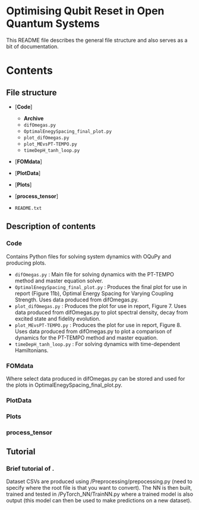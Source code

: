 # Optimising Qubit Reset in Open Quantum Systems


This README file describes the general file structure and also serves as a bit of documentation.


# Contents
## File structure
- [**Code**]
	- **Archive**
	- `difOmegas.py` 
 	- `OptimalEnegySpacing_final_plot.py`  
	- `plot_difOmegas.py`
 	- `plot_MEvsPT-TEMPO.py`  
	- `timeDepH_tanh_loop.py`
- [**FOMdata**]
	
- [**PlotData**]

- [**Plots**]

- [**process_tensor**]

- `README.txt` 



## Description of contents


### Code
Contains Python files for solving system dynamics with OQuPy and producing plots.
- `difOmegas.py` : Main file for solving dynamics with the PT-TEMPO method and master equation solver.
- `OptimalEnegySpacing_final_plot.py` : Produces the final plot for use in report (Figure 11b), Optimal Energy Spacing for Varying Coupling Strength. Uses data produced from difOmegas.py. 
- `plot_difOmegas.py` : Produces the plot for use in report, Figure 7. Uses data produced from difOmegas.py to plot spectral density, decay from excited state and fidelity evolution.
- `plot_MEvsPT-TEMPO.py` : Produces the plot for use in report, Figure 8. Uses data produced from difOmegas.py to plot a comparison of dynamics for the PT-TEMPO method and master equation.
- `timeDepH_tanh_loop.py` : For solving dynamics with time-dependent Hamiltonians. 



### FOMdata
Where select data produced in difOmegas.py can be stored and used for the plots in OptimalEnegySpacing_final_plot.py.


### PlotData


### Plots


### process_tensor




## Tutorial
### Brief tutorial of .

Dataset CSVs are produced using /Preprocessing/prepocessing.py (need to specify where the root file is that you want to convert).
The NN is then built, trained and tested in /PyTorch_NN/TrainNN.py where a trained model is also output (this model can then be used
to make predictions on a new dataset).
